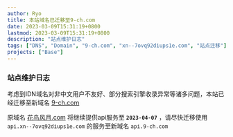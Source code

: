 ```yaml
---
author: Ryo
title: 本站域名已迁移至9-ch.com
date: 2023-03-09T15:31:19+0800
lastmod: 2023-03-09T15:31:19+0800
description: "站点维护日志"
tags: ["DNS", "Domain", "9-ch.com", "xn--7ovq92diups1e.com", "站点迁移"]
projects: ["Base"]
---
```


### 站点维护日志

考虑到IDN域名对非中文用户不友好、部分搜索引擎收录异常等诸多问题，本站已经迁移至新域名 [9-ch.com](9-ch.com)

原域名 [花鸟风月.com](花鸟风月.com) 将继续提供api服务至 **`2023-04-07`** ，请尽快迁移使用 `api.xn--7ovq92diups1e.com` 的服务至新域名 `api.9-ch.com`
